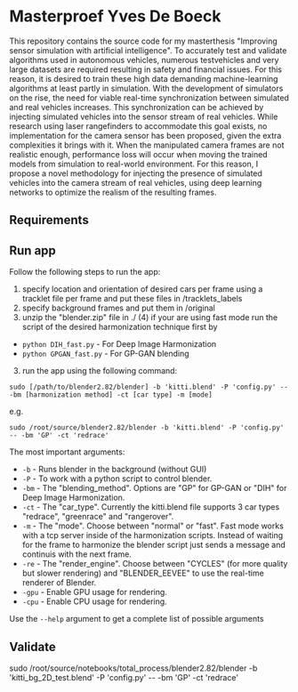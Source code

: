 # Masterproef Yves De Boeck
 This repository contains the source code for my masterthesis "Improving sensor simulation with artificial intelligence". To accurately test and validate algorithms used in autonomous vehicles, numerous testvehicles and very large datasets are required resulting in safety and financial issues. For this reason, it is desired to train these high data demanding machine-learning algorithms at least partly in simulation. With the development of simulators on the rise, the need for viable real-time synchronization between simulated and real vehicles increases. This synchronization can be achieved by injecting simulated vehicles into the sensor stream of real vehicles. While research using laser rangefinders to accommodate this goal exists, no implementation for the camera sensor has been proposed, given the extra complexities it brings with it. When the manipulated camera frames are not realistic enough, performance loss will occur when moving the trained models from simulation to real-world environment. For this reason, I propose a novel methodology for injecting the presence of simulated vehicles into the camera stream of real vehicles, using deep learning networks to optimize the realism of the resulting frames. 
 
  

## Requirements

## Run app
Follow the following steps to run the app: 
 1) specify location and orientation of desired cars per frame using a tracklet file per frame and put these files in /tracklets_labels
 2) specify background frames and put them in /original
 3) unzip the "blender.zip" file in ./
 (4) if your are using fast mode run the script of the desired harmonization technique first by 
 
 * `python DIH_fast.py` - For Deep Image Harmonization
 * `python GPGAN_fast.py` - For GP-GAN blending
 
 3) run the app using the following command: 
 
 `sudo [/path/to/blender2.82/blender] -b 'kitti.blend' -P 'config.py' -- -bm [harmonization method] -ct [car type] -m [mode] `
 
 e.g. 
 
 `sudo /root/source/blender2.82/blender -b 'kitti.blend' -P 'config.py' -- -bm 'GP' -ct 'redrace'  `
 
 The most important arguments: 
* `-b` - Runs blender in the background (without GUI)
* `-P` - To work with a python script to control blender.
* `-bm` - The "blending_method". Options are "GP" for GP-GAN or "DIH" for Deep Image Harmonization.
* `-ct` - The "car_type". Currently the kitti.blend file supports 3 car types "redrace", "greenrace" and "rangerover". 
* `-m` - The "mode". Choose between "normal" or "fast". Fast mode works with a tcp server inside of the harmonization scripts. Instead of waiting for the frame to harmonize the blender script just sends a message and continuis with the next frame. 
* `-re` - The "render_engine". Choose between "CYCLES" (for more quality but slower rendering) and "BLENDER_EEVEE" to use the real-time renderer of Blender. 
* `-gpu` - Enable GPU usage for rendering.  
* `-cpu` - Enable CPU usage for rendering.

Use the `--help` argument to get a complete list of possible arguments



 
## Validate 

sudo /root/source/notebooks/total_process/blender2.82/blender -b 'kitti_bg_2D_test.blend' -P 'config.py' -- -bm 'GP' -ct 'redrace' 
